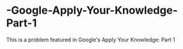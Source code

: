 # -Google-Apply-Your-Knowledge-Part-1
This is a problem featured in Google's Apply Your Knowledge: Part 1

